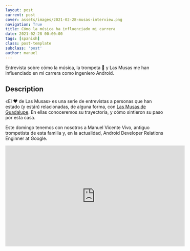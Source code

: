 ```yaml
---
layout: post
current: post
cover: assets/images/2021-02-28-musas-interview.png
navigation: True
title: Cómo la música ha influenciado mi carrera
date: 2021-02-28 00:00:00
tags: [spanish]
class: post-template
subclass: 'post'
author: manuel
---
```


Entrevista sobre cómo la música, la trompeta 🎺 y Las Musas me han influenciado en mi carrera como ingeniero Android.

## Description 

«El ❤️ de Las Musas» es una serie de entrevistas a personas que han estado (y están) relacionadas, de alguna forma, con [Las Musas de Guadalupe](https://www.lasmusas.es). En ellas conoceremos su trayectoria, y cómo sintieron su paso por esta casa.

Este domingo tenemos con nosotros a Manuel Vicente Vivo, antiguo trompetista de esta familia y, en la actualidad, Android Developer Relations Enginner at Google. 

<iframe width="560" height="315" src="https://www.youtube.com/embed/omnZx3Q8NZ0" frameborder="0" allow="accelerometer; autoplay; clipboard-write; encrypted-media; gyroscope; picture-in-picture" allowfullscreen></iframe>